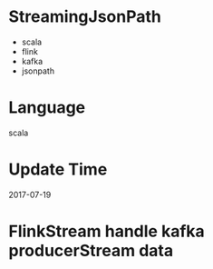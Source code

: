 # StreamingJsonPath
* scala
* flink
* kafka
* jsonpath

# Language 
scala

# Update Time
2017-07-19

# FlinkStream handle kafka producerStream data